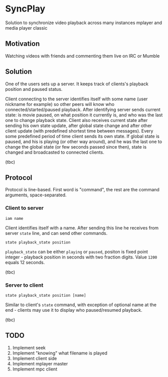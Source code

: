 # SyncPlay

Solution to synchronize video playback across many instances mplayer and media player classic

## Motivation

Watching videos with friends and commenting them live on IRC or Mumble

## Solution

One of the users sets up a server. It keeps track of clients's playback position and paused status.

Client connecting to the server identifies itself with some name (user nickname for example) so other peers will know who connected/started/paused playback.
After identifying server sends current state: is movie paused, on what position it currently is, and who was the last one to change playback state. Client also receives current state after sending his own state update, after global state change and after other client update (with predefined shortest time between messages).
Every some predefined period of time client sends its own state. If global state is paused, and his is playing (or other way around), and he was the last one to change the global state (or few seconds passed since then), state is changed and broadcasted to connected clients.

(tbc)

## Protocol

Protocol is line-based. First word is "command", the rest are the command arguments, space-separated.

### Client to server

    iam name

Client identifies itself with a name. After sending this line he receives from server `state` line, and can send other commands.

    state playback_state position

`playback_state` can be either `playing` or `paused`, positon is fixed point integer - playback position in seconds with two fraction digits. Value `1200` equals 12 seconds.

(tbc)

### Server to client

    state playback_state position [name]

Similar to client's `state` command, with exception of optional name at the end - clients may use it to display who paused/resumed playback.

(tbc)

## TODO

1. Implement seek
1. Implement "knowing" what filename is played
1. Implement client side
1. Implement mplayer master
1. Implement mpc client
